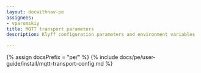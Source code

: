 ```yaml
---
layout: docwithnav-pe
assignees:
- vparomskiy
title: MQTT transport parameters
description: Klyff configuration parameters and environment variables

---
```


{% assign docsPrefix = "pe/" %}
{% include docs/pe/user-guide/install/mqtt-transport-config.md %}
